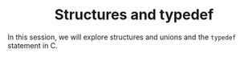 <h1 align="center"> Structures and typedef</h1>

In this session, we will explore structures and unions and the <code>typedef</code> statement in C.



